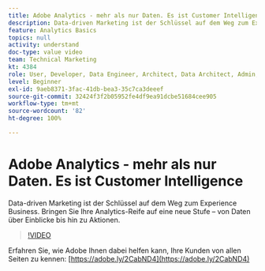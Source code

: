 ```yaml
---
title: Adobe Analytics - mehr als nur Daten. Es ist Customer Intelligence
description: Data-driven Marketing ist der Schlüssel auf dem Weg zum Experience Business. Bringen Sie Ihre Analytics-Reife auf eine neue Stufe – von Daten über Einblicke bis hin zu Aktionen.
feature: Analytics Basics
topics: null
activity: understand
doc-type: value video
team: Technical Marketing
kt: 4384
role: User, Developer, Data Engineer, Architect, Data Architect, Admin, Leader
level: Beginner
exl-id: 9aeb8371-3fac-41db-bea3-35c7ca3deeef
source-git-commit: 32424f3f2b05952fe4df9ea91dcbe51684cee905
workflow-type: tm+mt
source-wordcount: '82'
ht-degree: 100%

---
```


# Adobe Analytics - mehr als nur Daten. Es ist Customer Intelligence

Data-driven Marketing ist der Schlüssel auf dem Weg zum Experience Business. Bringen Sie Ihre Analytics-Reife auf eine neue Stufe – von Daten über Einblicke bis hin zu Aktionen.

>[!VIDEO](https://video.tv.adobe.com/v/31502/?quality=12)

Erfahren Sie, wie Adobe Ihnen dabei helfen kann, Ihre Kunden von allen Seiten zu kennen: [https://adobe.ly/2CabND4](https://adobe.ly/2CabND4)
